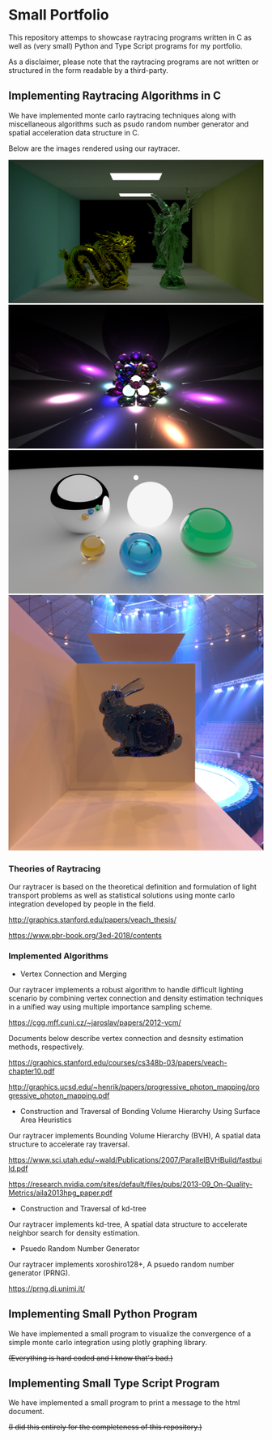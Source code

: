 # Small Portfolio
This repository attemps to showcase raytracing programs written in C as well as (very small) Python and Type Script programs for my portfolio.

As a disclaimer, please note that the raytracing programs are not written or structured in the form readable by a third-party.

## Implementing Raytracing Algorithms in C
We have implemented monte carlo raytracing techniques along with miscellaneous algorithms such as psudo random number generator and spatial acceleration data structure in C.

Below are the images rendered using our raytracer.

![sample0](./resources/images/render0-pt-s2048-t56892.png)
![sample1](./resources/images/vcm-s2-i512-t19539.png)
![sample1](./resources/images/pt00.png)
![sample1](./resources/images/1.png)

### Theories of Raytracing
Our raytracer is based on the theoretical definition and formulation of light transport problems as well as statistical solutions using monte carlo integration developed by people in the field.

http://graphics.stanford.edu/papers/veach_thesis/

https://www.pbr-book.org/3ed-2018/contents

### Implemented Algorithms
- Vertex Connection and Merging

Our raytracer implements a robust algorithm to handle difficult lighting scenario by combining vertex connection and density estimation techniques in a unified way using multiple importance sampling scheme.

https://cgg.mff.cuni.cz/~jaroslav/papers/2012-vcm/

Documents below describe vertex connection and desnsity estimation methods, respectively.

https://graphics.stanford.edu/courses/cs348b-03/papers/veach-chapter10.pdf

http://graphics.ucsd.edu/~henrik/papers/progressive_photon_mapping/progressive_photon_mapping.pdf

- Construction and Traversal of Bonding Volume Hierarchy Using Surface Area Heuristics

Our raytracer implements Bounding Volume Hierarchy (BVH), A spatial data structure to accelerate ray traversal.

https://www.sci.utah.edu/~wald/Publications/2007/ParallelBVHBuild/fastbuild.pdf

https://research.nvidia.com/sites/default/files/pubs/2013-09_On-Quality-Metrics/aila2013hpg_paper.pdf

- Construction and Traversal of kd-tree

Our raytracer implements kd-tree, A spatial data structure to accelerate neighbor search for density estimation.

- Psuedo Random Number Generator

Our raytracer implements xoroshiro128+, A psuedo random number generator (PRNG).

https://prng.di.unimi.it/

## Implementing Small Python Program

We have implemented a small program to visualize the convergence of a simple monte carlo integration using plotly graphing library.

~~(Everything is hard coded and I know that's bad.)~~

## Implementing Small Type Script Program

We have implemented a small program to print a message to the html document.

~~(I did this entirely for the completeness of this repository.)~~